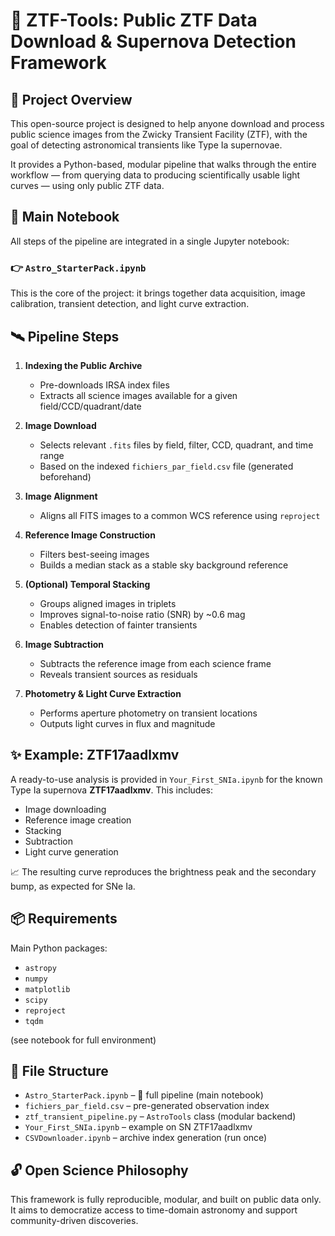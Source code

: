 # 🔭 ZTF-Tools: Public ZTF Data Download & Supernova Detection Framework

## 🌌 Project Overview

This open-source project is designed to help anyone download and process public science images from the Zwicky Transient Facility (ZTF), with the goal of detecting astronomical transients like Type Ia supernovae.

It provides a Python-based, modular pipeline that walks through the entire workflow — from querying data to producing scientifically usable light curves — using only public ZTF data.

## 🧪 Main Notebook

All steps of the pipeline are integrated in a single Jupyter notebook:

### 👉 `Astro_StarterPack.ipynb`

This is the core of the project: it brings together data acquisition, image calibration, transient detection, and light curve extraction.

## 🛰️ Pipeline Steps

1. **Indexing the Public Archive**  
   - Pre-downloads IRSA index files  
   - Extracts all science images available for a given field/CCD/quadrant/date

2. **Image Download**  
   - Selects relevant `.fits` files by field, filter, CCD, quadrant, and time range  
   - Based on the indexed `fichiers_par_field.csv` file (generated beforehand)

3. **Image Alignment**  
   - Aligns all FITS images to a common WCS reference using `reproject`

4. **Reference Image Construction**  
   - Filters best-seeing images  
   - Builds a median stack as a stable sky background reference

5. **(Optional) Temporal Stacking**  
   - Groups aligned images in triplets  
   - Improves signal-to-noise ratio (SNR) by ~0.6 mag  
   - Enables detection of fainter transients

6. **Image Subtraction**  
   - Subtracts the reference image from each science frame  
   - Reveals transient sources as residuals

7. **Photometry & Light Curve Extraction**  
   - Performs aperture photometry on transient locations  
   - Outputs light curves in flux and magnitude

## ✨ Example: ZTF17aadlxmv

A ready-to-use analysis is provided in `Your_First_SNIa.ipynb` for the known Type Ia supernova **ZTF17aadlxmv**. This includes:

- Image downloading  
- Reference image creation  
- Stacking  
- Subtraction  
- Light curve generation

📈 The resulting curve reproduces the brightness peak and the secondary bump, as expected for SNe Ia.

## 📦 Requirements

Main Python packages:

- `astropy`
- `numpy`
- `matplotlib`
- `scipy`
- `reproject`
- `tqdm`

(see notebook for full environment)

## 📁 File Structure

- `Astro_StarterPack.ipynb` – 📌 full pipeline (main notebook)
- `fichiers_par_field.csv` – pre-generated observation index
- `ztf_transient_pipeline.py` – `AstroTools` class (modular backend)
- `Your_First_SNIa.ipynb` – example on SN ZTF17aadlxmv
- `CSVDownloader.ipynb` – archive index generation (run once)

## 🔓 Open Science Philosophy

This framework is fully reproducible, modular, and built on public data only. It aims to democratize access to time-domain astronomy and support community-driven discoveries.
